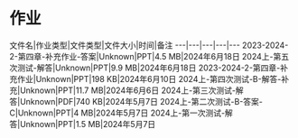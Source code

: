 # 作业

文件名|作业类型|文件类型|文件大小|时间|备注
---|---|---|---|---
2023-2024-2-第四章-补充作业-答案|Unknown|PPT|4.5 MB|2024年6月18日
2024上-第五次测试-解答|Unknown|PPT|9.9 MB|2024年6月18日
2023-2024-2-第四章-补充作业|Unknown|PPT|198 KB|2024年6月10日
2024上-第四次测试-B-解答-补充|Unknown|PPT|11.7 MB|2024年6月6日
2024上-第三次测试-解答|Unknown|PDF|740 KB|2024年5月7日
2024上-第二次测试-B-答案-C|Unknown|PPT|4 MB|2024年5月7日
2024上-第一次测试-解答|Unknown|PPT|1.5 MB|2024年5月7日

